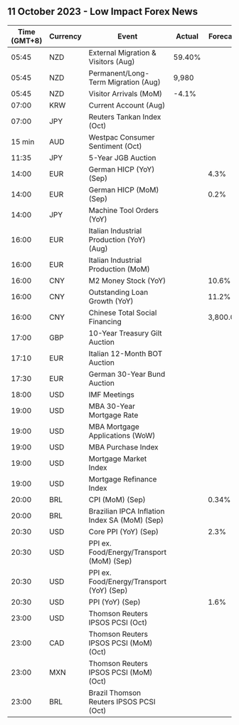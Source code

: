 ## 11 October 2023 - Low Impact Forex News

| Time (GMT+8) | Currency | Event | Actual | Forecast | Previous |
|------|----------|-------|--------|----------|----------|
| 05:45 | NZD | External Migration & Visitors (Aug) | 59.40% |  | 59.30% |
| 05:45 | NZD | Permanent/Long-Term Migration (Aug) | 9,980 |  | 6,440 |
| 05:45 | NZD | Visitor Arrivals (MoM) | -4.1% |  | 1.8% |
| 07:00 | KRW | Current Account (Aug) |  |  | 3.58B |
| 07:00 | JPY | Reuters Tankan Index (Oct) |  |  | 4 |
| 15 min | AUD | Westpac Consumer Sentiment (Oct) |  |  | -1.5% |
| 11:35 | JPY | 5-Year JGB Auction |  |  | 0.291% |
| 14:00 | EUR | German HICP (YoY) (Sep) |  | 4.3% | 6.4% |
| 14:00 | EUR | German HICP (MoM) (Sep) |  | 0.2% | 0.4% |
| 14:00 | JPY | Machine Tool Orders (YoY) |  |  | -17.6% |
| 16:00 | EUR | Italian Industrial Production (YoY) (Aug) |  |  | -2.1% |
| 16:00 | EUR | Italian Industrial Production (MoM) |  |  | -0.7% |
| 16:00 | CNY | M2 Money Stock (YoY) |  | 10.6% | 10.6% |
| 16:00 | CNY | Outstanding Loan Growth (YoY) |  | 11.2% | 11.1% |
| 16:00 | CNY | Chinese Total Social Financing |  | 3,800.0B | 3,120.0B |
| 17:00 | GBP | 10-Year Treasury Gilt Auction |  |  | 4.402% |
| 17:10 | EUR | Italian 12-Month BOT Auction |  |  | 3.873% |
| 17:30 | EUR | German 30-Year Bund Auction |  |  | 2.790% |
| 18:00 | USD | IMF Meetings |  |  |  |
| 19:00 | USD | MBA 30-Year Mortgage Rate |  |  | 7.53% |
| 19:00 | USD | MBA Mortgage Applications (WoW) |  |  | -6.0% |
| 19:00 | USD | MBA Purchase Index |  |  | 136.6 |
| 19:00 | USD | Mortgage Market Index |  |  | 178.2 |
| 19:00 | USD | Mortgage Refinance Index |  |  | 384.6 |
| 20:00 | BRL | CPI (MoM) (Sep) |  | 0.34% | 0.23% |
| 20:00 | BRL | Brazilian IPCA Inflation Index SA (MoM) (Sep) |  |  | 0.30% |
| 20:30 | USD | Core PPI (YoY) (Sep) |  | 2.3% | 2.2% |
| 20:30 | USD | PPI ex. Food/Energy/Transport (MoM) (Sep) |  |  | 0.3% |
| 20:30 | USD | PPI ex. Food/Energy/Transport (YoY) (Sep) |  |  | 3.0% |
| 20:30 | USD | PPI (YoY) (Sep) |  | 1.6% | 1.6% |
| 23:00 | USD | Thomson Reuters IPSOS PCSI (Oct) |  |  | 52.02 |
| 23:00 | CAD | Thomson Reuters IPSOS PCSI (MoM) (Oct) |  |  | 47.66 |
| 23:00 | MXN | Thomson Reuters IPSOS PCSI (MoM) (Oct) |  |  | 55.09 |
| 23:00 | BRL | Brazil Thomson Reuters IPSOS PCSI (Oct) |  |  | 56.97 |
